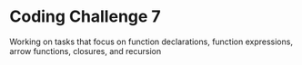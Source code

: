# Coding Challenge 7

Working on tasks that focus on function declarations, function expressions, arrow functions, closures, and recursion